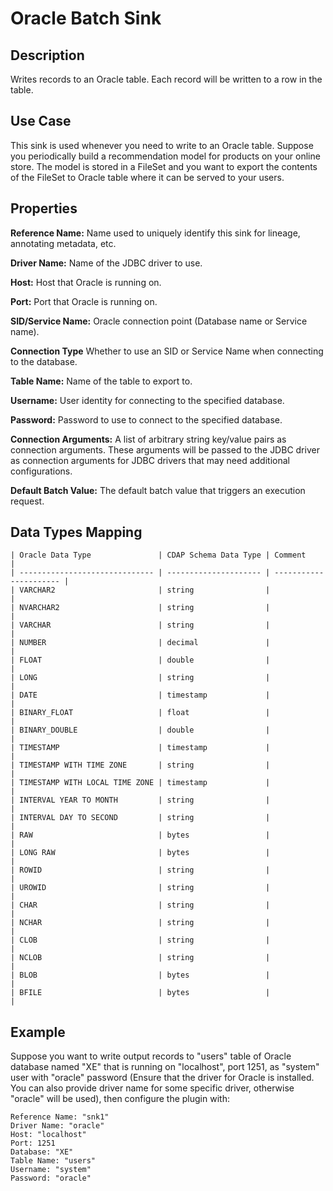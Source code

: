 # Oracle Batch Sink


Description
-----------
Writes records to an Oracle table. Each record will be written to a row in the table.


Use Case
--------
This sink is used whenever you need to write to an Oracle table.
Suppose you periodically build a recommendation model for products on your online store.
The model is stored in a FileSet and you want to export the contents
of the FileSet to Oracle table where it can be served to your users.

Properties
----------
**Reference Name:** Name used to uniquely identify this sink for lineage, annotating metadata, etc.

**Driver Name:** Name of the JDBC driver to use.

**Host:** Host that Oracle is running on.

**Port:** Port that Oracle is running on.

**SID/Service Name:** Oracle connection point (Database name or Service name).

**Connection Type** Whether to use an SID or Service Name when connecting to the database.

**Table Name:** Name of the table to export to.

**Username:** User identity for connecting to the specified database.

**Password:** Password to use to connect to the specified database.

**Connection Arguments:** A list of arbitrary string key/value pairs as connection arguments. These arguments
will be passed to the JDBC driver as connection arguments for JDBC drivers that may need additional configurations.

**Default Batch Value:** The default batch value that triggers an execution request.


Data Types Mapping
----------

    | Oracle Data Type               | CDAP Schema Data Type | Comment                |
    | ------------------------------ | --------------------- | ---------------------- |
    | VARCHAR2                       | string                |                        |
    | NVARCHAR2                      | string                |                        |
    | VARCHAR                        | string                |                        |
    | NUMBER                         | decimal               |                        |
    | FLOAT                          | double                |                        |
    | LONG                           | string                |                        |
    | DATE                           | timestamp             |                        |
    | BINARY_FLOAT                   | float                 |                        |
    | BINARY_DOUBLE                  | double                |                        |
    | TIMESTAMP                      | timestamp             |                        |
    | TIMESTAMP WITH TIME ZONE       | string                |                        |
    | TIMESTAMP WITH LOCAL TIME ZONE | timestamp             |                        |
    | INTERVAL YEAR TO MONTH         | string                |                        |
    | INTERVAL DAY TO SECOND         | string                |                        |
    | RAW                            | bytes                 |                        |
    | LONG RAW                       | bytes                 |                        |
    | ROWID                          | string                |                        |
    | UROWID                         | string                |                        |
    | CHAR                           | string                |                        |
    | NCHAR                          | string                |                        |
    | CLOB                           | string                |                        |
    | NCLOB                          | string                |                        |
    | BLOB                           | bytes                 |                        |
    | BFILE                          | bytes                 |                        |


Example
-------
Suppose you want to write output records to "users" table of Oracle database named "XE" that is running on "localhost", 
port 1251, as "system" user with "oracle" password (Ensure that the driver for Oracle is installed. You can also provide 
driver name for some specific driver, otherwise "oracle" will be used), then configure the plugin with: 

```
Reference Name: "snk1"
Driver Name: "oracle"
Host: "localhost"
Port: 1251
Database: "XE"
Table Name: "users"
Username: "system"
Password: "oracle"
```

